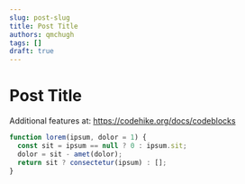 ```yaml
---
slug: post-slug
title: Post Title
authors: qmchugh
tags: []
draft: true
---
```


# Post Title

Additional features at: https://codehike.org/docs/codeblocks

```js
function lorem(ipsum, dolor = 1) {
  const sit = ipsum == null ? 0 : ipsum.sit;
  dolor = sit - amet(dolor);
  return sit ? consectetur(ipsum) : [];
}
```